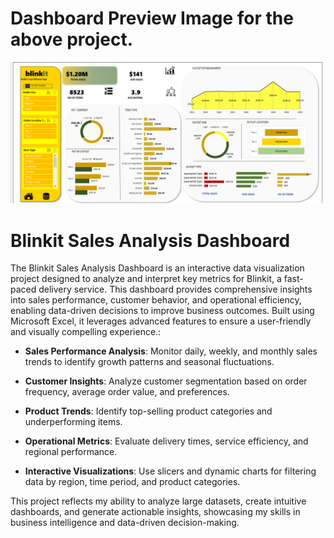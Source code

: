 # Dashboard Preview Image for the above project.


<img width="1354" alt="Dashboard Image" src="https://github.com/mohdmoosa03/Data-Analysis-Dashboard-in-Excel/blob/master/Blinkit%20Sales%20Analysis%20Dashboard/IMAGE%20(2).png">

# **Blinkit Sales Analysis Dashboard**

The Blinkit Sales Analysis Dashboard is an interactive data visualization project designed to analyze and interpret key metrics for Blinkit, a fast-paced delivery service. This dashboard provides comprehensive insights into sales performance, customer behavior, and operational efficiency, enabling data-driven decisions to improve business outcomes. Built using Microsoft Excel, it leverages advanced features to ensure a user-friendly and visually compelling experience.:

- **Sales Performance Analysis**: Monitor daily, weekly, and monthly sales trends to identify growth patterns and seasonal fluctuations.

- **Customer Insights**: Analyze customer segmentation based on order frequency, average order value, and preferences.

- **Product Trends**:  Identify top-selling product categories and underperforming items.

- **Operational Metrics**:  Evaluate delivery times, service efficiency, and regional performance.

- **Interactive Visualizations**: Use slicers and dynamic charts for filtering data by region, time period, and product categories.

This project reflects my ability to analyze large datasets, create intuitive dashboards, and generate actionable insights, showcasing my skills in business intelligence and data-driven decision-making.
